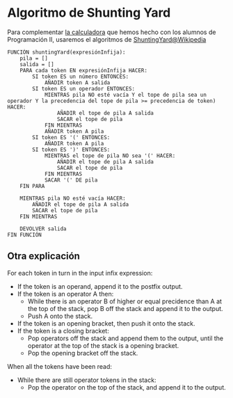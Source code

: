 # Algoritmo de Shunting Yard

Para complementar [la calculadora](https://github.com/mmasias/24-25-PRG2/blob/main/src/calculadora/README.md) que hemos hecho con los alumnos de Programación II, usaremos el algoritmos de [ShuntingYard@Wikipedia](https://es.wikipedia.org/wiki/Algoritmo_shunting_yard)

```
FUNCIÓN shuntingYard(expresiónInfija):
    pila = []
    salida = []
    PARA cada token EN expresiónInfija HACER:
        SI token ES un número ENTONCES:
            AÑADIR token A salida
        SI token ES un operador ENTONCES:
            MIENTRAS pila NO esté vacía Y el tope de pila sea un operador Y la precedencia del tope de pila >= precedencia de token) HACER:
                AÑADIR el tope de pila A salida
                SACAR el tope de pila
            FIN MIENTRAS
            AÑADIR token A pila
        SI token ES '(' ENTONCES:
            AÑADIR token A pila
        SI token ES ')' ENTONCES:
            MIENTRAS el tope de pila NO sea '(' HACER:
                AÑADIR el tope de pila A salida
                SACAR el tope de pila
            FIN MIENTRAS
            SACAR '(' DE pila
    FIN PARA

    MIENTRAS pila NO esté vacía HACER:
        AÑADIR el tope de pila A salida
        SACAR el tope de pila
    FIN MIENTRAS

    DEVOLVER salida
FIN FUNCIÓN
```

## Otra explicación

For each token in turn in the input infix expression:

- If the token is an operand, append it to the postfix output.
- If the token is an operator A then:
  - While there is an operator B of higher or equal precidence than A at the top of the stack, pop B off the stack and append it to the output.
  - Push A onto the stack.
- If the token is an opening bracket, then push it onto the stack.
- If the token is a closing bracket:
  - Pop operators off the stack and append them to the output, until the operator at the top of the stack is a opening bracket.
  - Pop the opening bracket off the stack.

When all the tokens have been read:

- While there are still operator tokens in the stack:
  - Pop the operator on the top of the stack, and append it to the output.